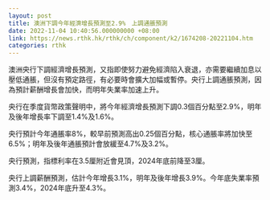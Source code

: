 ```yaml
---
layout: post
title: 澳洲下調今年經濟增長預測至2.9%　上調通脹預測
date: 2022-11-04 10:40:56.000000000 +08:00
link: https://news.rthk.hk/rthk/ch/component/k2/1674208-20221104.htm
categories: rthk
---
```


澳洲央行下調經濟增長預測，又指即使努力避免經濟陷入衰退，亦需要繼續加息以壓低通脹，但沒有預定路徑，有必要時會擴大加幅或暫停。央行上調通脹預測，因為預計薪酬增長會加快，而明年失業率加速上升。

央行在季度貨幣政策聲明中，將今年經濟增長預測下調0.3個百分點至2.9%，明年及後年增長率下調至1.4%及1.6%。

央行預計今年通脹率8%，較早前預測高出0.25個百分點，核心通脹率將加快至6.5%；明年及後年通脹預計會放緩至4.7%及3.2%。

央行預測，指標利率在3.5厘附近會見頂，2024年底前降至3厘。

央行上調薪酬預測，估計今年增長3.1%，明年及後年增長3.9%。今年底失業率預測3.4%，2024年底升至4.3%。
